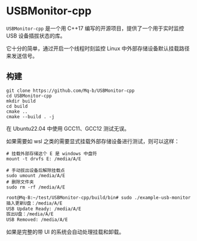 # USBMonitor-cpp

`USBMonitor-cpp` 是一个用 C++17 编写的开源项目，提供了一个用于实时监控 USB 设备插拔状态的库。

它十分的简单，通过开启一个线程时刻监控 Linux 中外部存储设备默认挂载路径来发送信号。

## 构建

```shell
git clone https://github.com/Mq-b/USBMonitor-cpp
cd USBMonitor-cpp
mkdir build
cd build
cmake ..
cmake --build . -j
```

在 Ubuntu22.04 中使用 GCC11、GCC12 测试无误。

如果需要如 wsl 之类的需要显式挂载外部存储设备进行测试，则可以这样：

```shell
# 挂载外部存储这个 E 是 windows 中盘符
mount -t drvfs E: /media/A/E

# 手动拔出设备后解除挂载点
sudo umount /media/A/E
# 删除文件夹
sudo rm -rf /media/A/E
```

```txt
root@Mq-B:~/test/USBMonitor-cpp/build/bin# sudo ./example-usb-monitor
插入更新U盘：/media/A/E
USB Update Ready: /media/A/E
拔出U盘：/media/A/E
USB Removed: /media/A/E
```

如果是完整的带 UI 的系统会自动处理挂载和卸载。
